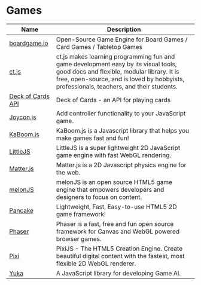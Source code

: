 # Games

| Name | Description |
| --- | --- |
| [boardgame.io](https://boardgame.io/) | Open-Source Game Engine for Board Games / Card Games / Tabletop Games |
| [ct.js](https://ctjs.rocks/) | ct.js makes learning programming fun and game development easy by its visual tools, good docs and flexible, modular library. It is free, open-source, and is loved by hobbyists, professionals, teachers, and their students. |
| [Deck of Cards API](https://deckofcardsapi.com/) | Deck of Cards - an API for playing cards |
| [Joycon.js](https://joycon.js.org/) | Add controller functionality to your JavaScript game. |
| [KaBoom.js](https://kaboomjs.com/) | KaBoom.js is a Javascript library that helps you make games fast and fun! |
| [LittleJS](https://github.com/KilledByAPixel/LittleJS) | LittleJS is a super lightweight 2D JavaScript game engine with fast WebGL rendering. |
| [Matter.js](https://brm.io/matter-js/) | Matter.js is a 2D Javascript physics engine for the web. |
| [melonJS](https://melonjs.org/) | melonJS is an open source HTML5 game engine that empowers developers and designers to focus on content. |
| [Pancake](https://github.com/Rabios/Pancake) | Lightweight, Fast, Easy-to-use HTML5 2D game framework! |
| [Phaser](http://phaser.io/) | Phaser is a fast, free and fun open source framework for Canvas and WebGL powered browser games. |
| [Pixi](https://pixijs.com/) | PixiJS - The HTML5 Creation Engine. Create beautiful digital content with the fastest, most flexible 2D WebGL renderer. |
| [Yuka](https://mugen87.github.io/yuka/) | A JavaScript library for developing Game AI. |